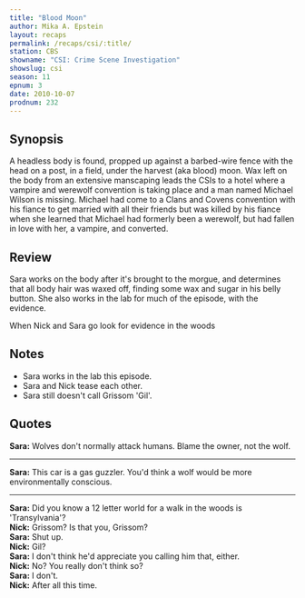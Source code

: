 ```yaml
---
title: "Blood Moon"
author: Mika A. Epstein
layout: recaps
permalink: /recaps/csi/:title/
station: CBS
showname: "CSI: Crime Scene Investigation"
showslug: csi
season: 11
epnum: 3
date: 2010-10-07
prodnum: 232
---
```


## Synopsis

A headless body is found, propped up against a barbed-wire fence with the head on a post, in a field, under the harvest (aka blood) moon. Wax left on the body from an extensive manscaping leads the CSIs to a hotel where a vampire and werewolf convention is taking place and a man named Michael Wilson is missing. Michael had come to a Clans and Covens convention with his fiance to get married with all their friends but was killed by his fiance when she learned that Michael had formerly been a werewolf, but had fallen in love with her, a vampire, and converted.

## Review

Sara works on the body after it's brought to the morgue, and determines that all body hair was waxed off, finding some wax and sugar in his belly button. She also works in the lab for much of the episode, with the evidence.

When Nick and Sara go look for evidence in the woods

## Notes

* Sara works in the lab this episode.
* Sara and Nick tease each other.
* Sara still doesn't call Grissom 'Gil'.

## Quotes

**Sara:** Wolves don't normally attack humans. Blame the owner, not the wolf.

- - -

**Sara:** This car is a gas guzzler. You'd think a wolf would be more environmentally conscious.

- - -

**Sara:** Did you know a 12 letter world for a walk in the woods is 'Transylvania'?\
**Nick:** Grissom? Is that you, Grissom?\
**Sara:** Shut up.\
**Nick:** Gil?\
**Sara:** I don't think he'd appreciate you calling him that, either.\
**Nick:** No? You really don't think so?\
**Sara:** I don't.\
**Nick:** After all this time.
